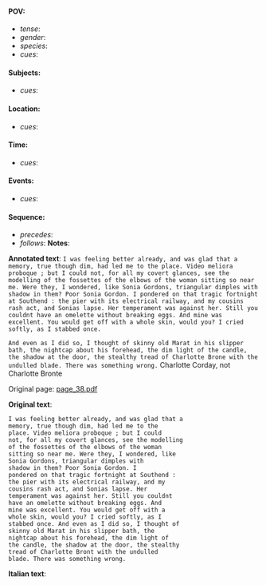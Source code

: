 #### POV: 
  - *tense*:
  - *gender*:
  - *species*:
  - *cues*:
#### Subjects:
  - *cues*:
#### Location:
  - *cues*:
#### Time:
  - *cues*:
#### Events:
  - *cues*:
#### Sequence:
  - *precedes*: 
  - *follows*:
**Notes**:


**Annotated text**:
`I was feeling better already, and was glad that a memory, true though dim, had led me to the place. Video meliora proboque ; but I could not, for all my covert glances, see the modelling of the fossettes of the elbows of the woman sitting so near me. Were they, I wondered, like Sonia Gordons, triangular dimples with shadow in them? Poor Sonia Gordon. I pondered on that tragic fortnight at Southend : the pier with its electrical railway, and my cousins rash act, and Sonias lapse. Her temperament was against her. Still you couldnt have an omelette without breaking eggs. And mine was excellent. You would get off with a whole skin, would you? I cried softly, as I stabbed once.`

`And even as I did so, I thought of skinny old Marat in his slipper bath, the nightcap about his forehead, the dim light of the candle, the shadow at the door, the stealthy tread of Charlotte Brone with the undulled blade. There was something wrong.` Charlotte Corday, not Charlotte Bronte


Original page:
[page_38.pdf](https://github.com/vigji/cainjb/blob/main/source_material/pages/page_38.pdf)

**Original text**:
```
I was feeling better already, and was glad that a 
memory, true though dim, had led me to the 
place. Video meliora proboque ; but I could 
not, for all my covert glances, see the modelling 
of the fossettes of the elbows of the woman 
sitting so near me. Were they, I wondered, like 
Sonia Gordons, triangular dimples with 
shadow in them? Poor Sonia Gordon. I 
pondered on that tragic fortnight at Southend : 
the pier with its electrical railway, and my 
cousins rash act, and Sonias lapse. Her 
temperament was against her. Still you couldnt 
have an omelette without breaking eggs. And 
mine was excellent. You would get off with a 
whole skin, would you? I cried softly, as I 
stabbed once. And even as I did so, I thought of 
skinny old Marat in his slipper bath, the 
nightcap about his forehead, the dim light of 
the candle, the shadow at the door, the stealthy 
tread of Charlotte Bront with the undulled 
blade. There was something wrong. 
```


**Italian text**:
```
```

